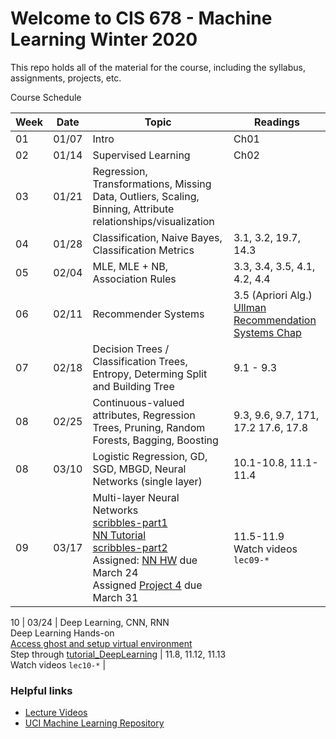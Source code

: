 # Welcome to CIS 678 - Machine Learning Winter 2020

This repo holds all of the material for the course, including
the syllabus, assignments, projects, etc.

Course Schedule

| Week | Date  | Topic | Readings |
| ---- | ----- | ----- | -------- |
|  01  | 01/07 | Intro                            | Ch01 |
|  02  | 01/14 | Supervised Learning              | Ch02 |
|  03  | 01/21 | Regression, Transformations, Missing Data, Outliers, Scaling, Binning, Attribute relationships/visualization | | 
|  04  | 01/28 | Classification, Naive Bayes, Classification Metrics | 3.1, 3.2, 19.7, 14.3 |
|  05  | 02/04 | MLE, MLE + NB, Association Rules | 3.3, 3.4, 3.5, 4.1, 4.2, 4.4 |
|  06  | 02/11 | Recommender Systems | 3.5 (Apriori Alg.) [Ullman Recommendation Systems Chap](http://infolab.stanford.edu/~ullman/mmds/ch9.pdf) |
|  07  | 02/18 | Decision Trees / Classification Trees, Entropy, Determing Split and Building Tree | 9.1 - 9.3 |
|  08  | 02/25 | Continuous-valued attributes, Regression Trees, Pruning, Random Forests, Bagging, Boosting | 9.3, 9.6, 9.7, 171, 17.2 17.6, 17.8 |
|  08  | 03/10 | Logistic Regression, GD, SGD, MBGD, Neural Networks (single layer) | 10.1-10.8, 11.1-11.4 |
|  09  | 03/17 | Multi-layer Neural Networks <br> [scribbles-part1](scribbles/lec09-a.pdf) <br> [NN Tutorial](misc/tutorial_NeuralNetwork.pdf) <br> [scribbles-part2](scribbles/lec09-c.pdf) <br> Assigned: [NN HW](hw-nn.pdf) due March 24 <br> Assigned [Project 4](project4/project4.pdf) due March 31 | 11.5-11.9 <br> Watch videos `lec09-*` |

10  | 03/24 | Deep Learning, CNN, RNN <br> Deep Learning Hands-on <br> [Access ghost and setup virtual environment](misc/deep-learning/DL_Config_VE.pdf) <br> Step through [tutorial_DeepLearning](misc/deep-learning/tutorial_DeepLearning.pdf) | 11.8, 11.12, 11.13 <br> Watch videos `lec10-*` |


### Helpful links

* [Lecture Videos](https://gvsu5-my.sharepoint.com/:f:/g/personal/carrieer_gvsu_edu/Ep6PnjOoJmxJkynQ4OIaL3UB2jHbS4ZC9iUS2xRi3MV_ZQ?e=kgrqUl)
* [UCI Machine Learning Repository](https://archive.ics.uci.edu/ml/index.php)
